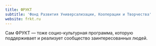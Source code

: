 ```yaml
---
title: ФРУКТ
subtitle: 'Фонд Развития Универсализации, Кооперации и Творчества'
website: frkt.ru
---
```


Сам ФРУКТ — тоже социо-культурная программа, которую поддерживает и реализует сообщество заинтересованных людей. 